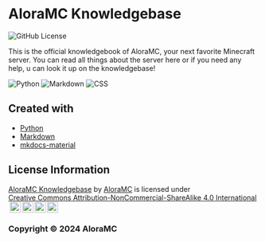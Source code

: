 # AloraMC Knowledgebase

<img alt="GitHub License" src="https://img.shields.io/github/license/aloramc/knowledgebase">

This is the official knowledgebook of AloraMC, your next favorite Minecraft server. You can read all things about the server here or if you need any help, u can look it up on the knowledgebase!

![Python](https://img.shields.io/badge/python-306998?style=for-the-badge&logo=python&logoColor=white) ![Markdown](https://img.shields.io/badge/markdown-000000.svg?style=for-the-badge&logo=markdown&logoColor=white) ![CSS](https://img.shields.io/badge/CSS-264de4.svg?style=for-the-badge&logo=CSS3&logoColor=white)

## Created with
  
* [Python](https://www.python.org/)
* [Markdown](https://www.markdownguide.org/)
* [mkdocs-material](https://github.com/squidfunk/mkdocs-material)


## License Information

<p xmlns:cc="http://creativecommons.org/ns#" xmlns:dct="http://purl.org/dc/terms/"><a property="dct:title" rel="cc:attributionURL" href="https://github.com/aloramc/knowledgebase">AloraMC Knowledgebase</a> by <a rel="cc:attributionURL dct:creator" property="cc:attributionName" href="https://aloramc.com">AloraMC</a> is licensed under <a href="https://creativecommons.org/licenses/by-nc-sa/4.0/?ref=chooser-v1" target="_blank" rel="license noopener noreferrer" style="display:inline-block;">Creative Commons Attribution-NonCommercial-ShareAlike 4.0 International<img style="height:22px!important;margin-left:3px;vertical-align:text-bottom;" src="https://mirrors.creativecommons.org/presskit/icons/cc.svg?ref=chooser-v1" alt=""><img style="height:22px!important;margin-left:3px;vertical-align:text-bottom;" src="https://mirrors.creativecommons.org/presskit/icons/by.svg?ref=chooser-v1" alt=""><img style="height:22px!important;margin-left:3px;vertical-align:text-bottom;" src="https://mirrors.creativecommons.org/presskit/icons/nc.svg?ref=chooser-v1" alt=""><img style="height:22px!important;margin-left:3px;vertical-align:text-bottom;" src="https://mirrors.creativecommons.org/presskit/icons/sa.svg?ref=chooser-v1" alt=""></a></p>

### Copyright © 2024 AloraMC
